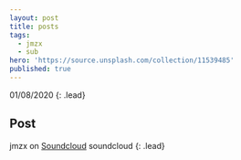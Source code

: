 ```yaml
---
layout: post
title: posts
tags:
  - jmzx
  - sub
hero: 'https://source.unsplash.com/collection/11539485'
published: true
---
```

01/08/2020
{: .lead}
## Post
jmzx on [Soundcloud](https://www.soundcloud.com/jmzx/dealin-minds-preview)
soundcloud
{: .lead}
[^1]: soundcloud
